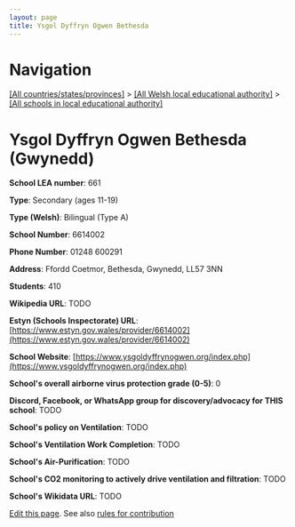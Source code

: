 ```yaml
---
layout: page
title: Ysgol Dyffryn Ogwen Bethesda
---
```

# Navigation

[[All countries/states/provinces]](../../..) > [[All Welsh local educational authority]](../..) > [[All schools in local educational authority]](..)

# Ysgol Dyffryn Ogwen Bethesda (Gwynedd)

**School LEA number**: 661

**Type**: Secondary (ages 11-19)

**Type (Welsh)**: Bilingual (Type A)

**School Number**: 6614002

**Phone Number**: 01248 600291

**Address**: Ffordd Coetmor, Bethesda, Gwynedd, LL57 3NN

**Students**: 410

**Wikipedia URL**: TODO

**Estyn (Schools Inspectorate) URL**: [https://www.estyn.gov.wales/provider/6614002](https://www.estyn.gov.wales/provider/6614002)

**School Website**: [https://www.ysgoldyffrynogwen.org/index.php](https://www.ysgoldyffrynogwen.org/index.php)

**School's overall airborne virus protection grade (0-5)**: 0

**Discord, Facebook, or WhatsApp group for discovery/advocacy for THIS school**: TODO

**School's policy on Ventilation**: TODO

**School's Ventilation Work Completion**: TODO

**School's Air-Purification**: TODO

**School's CO2 monitoring to actively drive ventilation and filtration**: TODO

**School's Wikidata URL**: TODO




[Edit this page](https://github.com/VentilationProject/Wales/edit/prif/./Gwynedd/Ysgol_Dyffryn_Ogwen_Bethesda.md). See also [rules for contribution](../../../contribution-rules/)